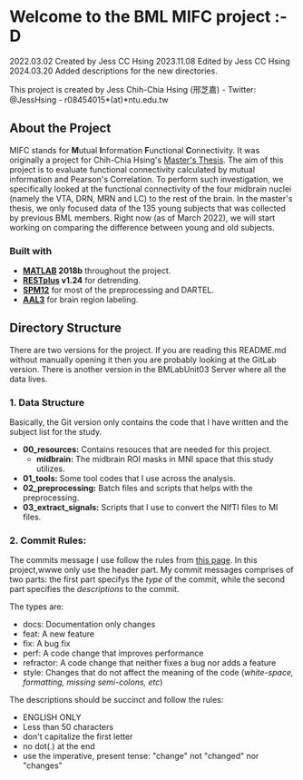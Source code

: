 # Welcome to the BML MIFC project :-D

2022.03.02 Created by Jess CC Hsing
2023.11.08 Edited by Jess CC Hsing
2024.03.20 Added descriptions for the new directories.

This project is created by Jess Chih-Chia Hsing (邢芝嘉) - Twitter: @JessHsing - r08454015*(at)*ntu.edu.tw

## About the Project
MIFC stands for **M**utual **I**nformation **F**unctional **C**onnectivity. It was originally a project for Chih-Chia Hsing's [Master's Thesis](https://www.airitilibrary.com/Publication/alDetailedMesh1?DocID=U0001-2901202215233900). The aim of this project is to evaluate functional connectivity calculated by mutual information and Pearson's Correlation. To perform such investigation, we specifically looked at the functional connectivity of the four midbrain nuclei (namely the VTA, DRN, MRN and LC) to the rest of the brain. In the master's thesis, we only focused data of the 135 young subjects that was collected by previous BML members. Right now (as of March 2022), we will start working on comparing the difference between young and old subjects.

### Built with
- **[MATLAB](https://www.mathworks.com/products/matlab.html) 2018b** throughout the project.
- **[RESTplus](http://www.restfmri.net/forum/restplus) v1.24** for detrending.
- **[SPM12](https://www.fil.ion.ucl.ac.uk/spm/software/spm12/)** for most of the preprocessing and DARTEL.
- **[AAL3](https://www.gin.cnrs.fr/en/tools/aal/)** for brain region labeling.

## Directory Structure
There are two versions for the project. If you are reading this README.md without manually opening it then you are probably looking at the GitLab version. There is another version in the BMLabUnit03 Server where all the data lives.

### 1. Data Structure
Basically, the Git version only contains the code that I have written and the subject list for the study.
- **00_resources:** Contains resouces that are needed for this project.
  - **midbrain:** The midbrain ROI masks in MNI space that this study utilizes.
- **01_tools:** Some tool codes that I use across the analysis.
- **02_preprocessing:** Batch files and scripts that helps with the preprocessing.
- **03_extract_signals:** Scripts that I use to convert the NIfTI files to MI files.

### 2. Commit Rules:
The commits message I use follow the rules from [this page](https://hackmd.io/@howhow/git_commit). In this project,wwwe only use the header part. My commit messages comprises of two parts: the first part specifys the *type* of the commit, while the second part specifies the *descriptions* to the commit.

The types are:
- docs: Documentation only changes
- feat: A new feature
- fix: A bug fix
- perf: A code change that improves performance
- refractor: A code change that neither fixes a bug nor adds a feature
- style: Changes that do not affect the meaning of the code (*white-space, formatting, missing semi-colons, etc*) 

The descriptions should be succinct and follow the rules:
- ENGLISH ONLY
- Less than 50 characters
- don't capitalize the first letter
- no dot(.) at the end
- use the imperative, present tense: "change" not "changed" nor "changes"

